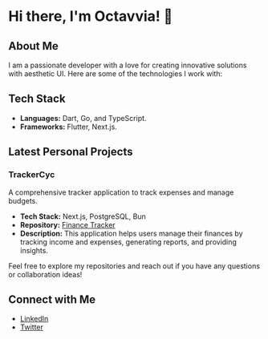 # Hi there, I'm Octavvia! 👋

## About Me
I am a passionate developer with a love for creating innovative solutions with aesthetic UI. Here are some of the technologies I work with:

## Tech Stack
- **Languages:** Dart, Go, and TypeScript.
- **Frameworks:** Flutter, Next.js.

## Latest Personal Projects

### TrackerCyc
A comprehensive tracker application to track expenses and manage budgets.

- **Tech Stack:** Next.js, PostgreSQL, Bun
- **Repository:** [Finance Tracker](https://github.com/octavvia/finance-tracker)
- **Description:** This application helps users manage their finances by tracking income and expenses, generating reports, and providing insights.

<!-- ### 2. Personal Blog
A blog platform to share my thoughts on various topics including technology and programming.

- **Tech Stack:** Next.js, MongoDB
- **Repository:** [Personal Blog](https://github.com/octavvia/personal-blog)
- **Description:** A fully-featured blog platform with support for Markdown, commenting, and user authentication.

### 3. Task Manager
A simple task management application to keep track of daily tasks and projects.

- **Tech Stack:** React, Node.js, Express, MongoDB
- **Repository:** [Task Manager](https://github.com/octavvia/task-manager)
- **Description:** A user-friendly task manager with features like task creation, editing, deletion, and prioritization. -->

Feel free to explore my repositories and reach out if you have any questions or collaboration ideas!

## Connect with Me
- [LinkedIn](https://www.linkedin.com/in/octavvia/)
- [Twitter](https://twitter.com/78vip)

